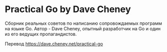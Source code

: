 # Practical Go by Dave Cheney

Сборник реальных советов по написанию сопровождаемых программ на языке Go. Автор - Dave Cheney, опытный разработчик на Go и один из его ведущих пропагандистов.

Перевод https://dave.cheney.net/practical-go
